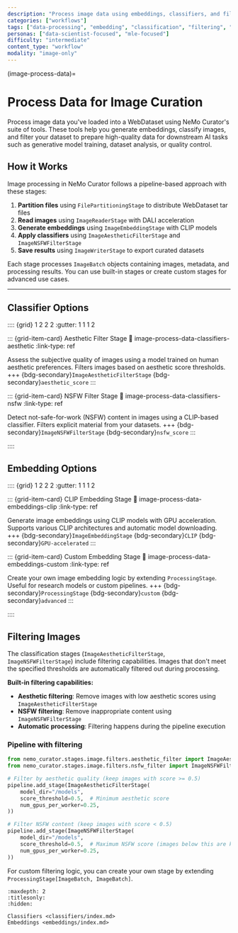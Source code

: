 ```yaml
---
description: "Process image data using embeddings, classifiers, and filtering for high-quality dataset curation"
categories: ["workflows"]
tags: ["data-processing", "embedding", "classification", "filtering", "gpu-accelerated"]
personas: ["data-scientist-focused", "mle-focused"]
difficulty: "intermediate"
content_type: "workflow"
modality: "image-only"
---
```


(image-process-data)=

# Process Data for Image Curation

Process image data you've loaded into a WebDataset using NeMo Curator's suite of tools. These tools help you generate embeddings, classify images, and filter your dataset to prepare high-quality data for downstream AI tasks such as generative model training, dataset analysis, or quality control.

## How it Works

Image processing in NeMo Curator follows a pipeline-based approach with these stages:

1. **Partition files** using `FilePartitioningStage` to distribute WebDataset tar files
2. **Read images** using `ImageReaderStage` with DALI acceleration
3. **Generate embeddings** using `ImageEmbeddingStage` with CLIP models
4. **Apply classifiers** using `ImageAestheticFilterStage` and `ImageNSFWFilterStage`
5. **Save results** using `ImageWriterStage` to export curated datasets

Each stage processes `ImageBatch` objects containing images, metadata, and processing results. You can use built-in stages or create custom stages for advanced use cases.

---

## Classifier Options

:::: {grid} 1 2 2 2
:gutter: 1 1 1 2

::: {grid-item-card} Aesthetic Filter Stage
:link: image-process-data-classifiers-aesthetic
:link-type: ref

Assess the subjective quality of images using a model trained on human aesthetic preferences. Filters images based on aesthetic score thresholds.
+++
{bdg-secondary}`ImageAestheticFilterStage` {bdg-secondary}`aesthetic_score`
:::

::: {grid-item-card} NSFW Filter Stage
:link: image-process-data-classifiers-nsfw
:link-type: ref

Detect not-safe-for-work (NSFW) content in images using a CLIP-based classifier. Filters explicit material from your datasets.
+++
{bdg-secondary}`ImageNSFWFilterStage` {bdg-secondary}`nsfw_score`
:::

::::

## Embedding Options

:::: {grid} 1 2 2 2
:gutter: 1 1 1 2

::: {grid-item-card} CLIP Embedding Stage
:link: image-process-data-embeddings-clip
:link-type: ref

Generate image embeddings using CLIP models with GPU acceleration. Supports various CLIP architectures and automatic model downloading.
+++
{bdg-secondary}`ImageEmbeddingStage` {bdg-secondary}`CLIP` {bdg-secondary}`GPU-accelerated`
:::

::: {grid-item-card} Custom Embedding Stage
:link: image-process-data-embeddings-custom
:link-type: ref

Create your own image embedding logic by extending `ProcessingStage`. Useful for research models or custom pipelines.
+++
{bdg-secondary}`ProcessingStage` {bdg-secondary}`custom` {bdg-secondary}`advanced`
:::

::::

## Filtering Images

The classification stages (`ImageAestheticFilterStage`, `ImageNSFWFilterStage`) include filtering capabilities. Images that don't meet the specified thresholds are automatically filtered out during processing.

**Built-in filtering capabilities:**

* **Aesthetic filtering**: Remove images with low aesthetic scores using `ImageAestheticFilterStage`
* **NSFW filtering**: Remove inappropriate content using `ImageNSFWFilterStage`
* **Automatic processing**: Filtering happens during the pipeline execution

### Pipeline with filtering

```python
from nemo_curator.stages.image.filters.aesthetic_filter import ImageAestheticFilterStage
from nemo_curator.stages.image.filters.nsfw_filter import ImageNSFWFilterStage

# Filter by aesthetic quality (keep images with score >= 0.5)
pipeline.add_stage(ImageAestheticFilterStage(
    model_dir="/models",
    score_threshold=0.5,  # Minimum aesthetic score
    num_gpus_per_worker=0.25,
))

# Filter NSFW content (keep images with score < 0.5)
pipeline.add_stage(ImageNSFWFilterStage(
    model_dir="/models", 
    score_threshold=0.5,  # Maximum NSFW score (images below this are kept)
    num_gpus_per_worker=0.25,
))
```

For custom filtering logic, you can create your own stage by extending `ProcessingStage[ImageBatch, ImageBatch]`.

```{toctree}
:maxdepth: 2
:titlesonly:
:hidden:

Classifiers <classifiers/index.md>
Embeddings <embeddings/index.md>
```
